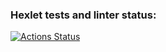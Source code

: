 ### Hexlet tests and linter status:
[![Actions Status](https://github.com/SaltyDog131/qa-engineer-project-84/actions/workflows/hexlet-check.yml/badge.svg)](https://github.com/SaltyDog131/qa-engineer-project-84/actions)